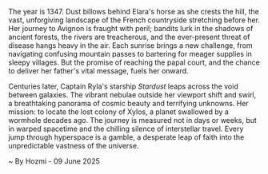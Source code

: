 
The year is 1347.  Dust billows behind Elara's horse as she crests the hill, the vast, unforgiving landscape of the French countryside stretching before her.  Her journey to Avignon is fraught with peril; bandits lurk in the shadows of ancient forests, the rivers are treacherous, and the ever-present threat of disease hangs heavy in the air.  Each sunrise brings a new challenge, from navigating confusing mountain passes to bartering for meager supplies in sleepy villages.  But the promise of reaching the papal court, and the chance to deliver her father's vital message, fuels her onward.

Centuries later, Captain Ryla's starship *Stardust* leaps across the void between galaxies.  The vibrant nebulae outside her viewport shift and swirl, a breathtaking panorama of cosmic beauty and terrifying unknowns.  Her mission: to locate the lost colony of Xylos, a planet swallowed by a wormhole decades ago.  The journey is measured not in days or weeks, but in warped spacetime and the chilling silence of interstellar travel.   Every jump through hyperspace is a gamble, a desperate leap of faith into the unpredictable vastness of the universe.

~ By Hozmi - 09 June 2025
